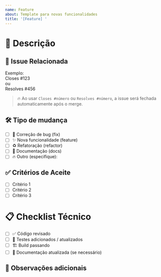 ```yaml
---
name: Feature
about: Template para novas funcionalidades
title: '[Feature] '
---
```



# 📄 Descrição

<!-- Descreva brevemente o que foi implementado ou corrigido neste PR -->

## 🔗 Issue Relacionada

<!-- Informe a issue que este PR resolve -->

Exemplo:  
Closes #123  
ou  
Resolves #456

> 🔥 Ao usar `Closes #número` ou `Resolves #número`, a issue será fechada automaticamente após o merge.

## 🛠️ Tipo de mudança

- [ ] 🐛 Correção de bug (fix)
- [ ] ✨ Nova funcionalidade (feature)
- [ ] ♻️ Refatoração (refactor)
- [ ] 📝 Documentação (docs)
- [ ] 🔥 Outro (especifique):

## ✅ Critérios de Aceite

- [ ] Critério 1
- [ ] Critério 2
- [ ] Critério 3

# 📋 Checklist Técnico

- [ ] ✅ Código revisado
- [ ] 🧪 Testes adicionados / atualizados
- [ ] 🏗️ Build passando
- [ ] 📖 Documentação atualizada (se necessário)

## 💬 Observações adicionais

<!-- Qualquer informação extra, dúvidas ou detalhes importantes sobre o PR -->
